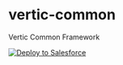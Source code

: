 # vertic-common
Vertic Common Framework

<a href="https://githubsfdeploy.herokuapp.com?owner=VerticAU&repo=send-email-invocable" target="_blank">
  <img alt="Deploy to Salesforce"
       src="https://raw.githubusercontent.com/afawcett/githubsfdeploy/master/deploy.png">
</a>
